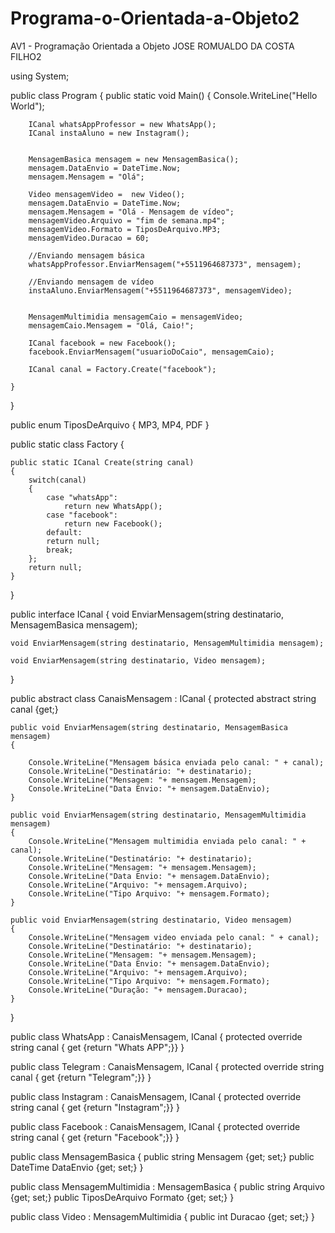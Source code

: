 # Programa-o-Orientada-a-Objeto2
AV1 - Programação Orientada a Objeto JOSE ROMUALDO DA COSTA FILHO2

using System;
					
public class Program
{
	public static void Main()
	{
		Console.WriteLine("Hello World");
		
		ICanal whatsAppProfessor = new WhatsApp();
		ICanal instaAluno = new Instagram();
		
		
		MensagemBasica mensagem = new MensagemBasica();
		mensagem.DataEnvio = DateTime.Now;
		mensagem.Mensagem = "Olá";
		
		Video mensagemVideo =  new Video();
		mensagem.DataEnvio = DateTime.Now;
		mensagem.Mensagem = "Olá - Mensagem de vídeo";
		mensagemVideo.Arquivo = "fim de semana.mp4";
		mensagemVideo.Formato = TiposDeArquivo.MP3;
		mensagemVideo.Duracao = 60;
		
		//Enviando mensagem básica
		whatsAppProfessor.EnviarMensagem("+5511964687373", mensagem);
		
		//Enviando mensagem de vídeo
		instaAluno.EnviarMensagem("+5511964687373", mensagemVideo);
		
		
		MensagemMultimidia mensagemCaio = mensagemVideo;
		mensagemCaio.Mensagem = "Olá, Caio!";
		
		ICanal facebook = new Facebook();
		facebook.EnviarMensagem("usuarioDoCaio", mensagemCaio);
			
		ICanal canal = Factory.Create("facebook");
		
	}
}

public enum TiposDeArquivo
{
	MP3,
	MP4,
	PDF
}

public static class Factory
{

	public static ICanal Create(string canal)
	{	
		switch(canal)
		{
			case "whatsApp":
				return new WhatsApp();
			case "facebook":
				return new Facebook();
			default:
			return null;
			break;
		};
		return null;	
	}
}

public interface ICanal
{
	void EnviarMensagem(string destinatario, MensagemBasica mensagem);
	
	void EnviarMensagem(string destinatario, MensagemMultimidia mensagem);
	
	void EnviarMensagem(string destinatario, Video mensagem);
}

public abstract class CanaisMensagem : ICanal
{
	protected abstract string canal {get;}
	
	public void EnviarMensagem(string destinatario, MensagemBasica mensagem)
	{
	
	    Console.WriteLine("Mensagem básica enviada pelo canal: " + canal);
		Console.WriteLine("Destinatário: "+ destinatario);
		Console.WriteLine("Mensagem: "+ mensagem.Mensagem);
		Console.WriteLine("Data Envio: "+ mensagem.DataEnvio);
	}
	
	public void EnviarMensagem(string destinatario, MensagemMultimidia mensagem)
	{
	    Console.WriteLine("Mensagem multimidia enviada pelo canal: " + canal);
		Console.WriteLine("Destinatário: "+ destinatario);
		Console.WriteLine("Mensagem: "+ mensagem.Mensagem);
		Console.WriteLine("Data Envio: "+ mensagem.DataEnvio);
		Console.WriteLine("Arquivo: "+ mensagem.Arquivo);
		Console.WriteLine("Tipo Arquivo: "+ mensagem.Formato);		
	}
	
	public void EnviarMensagem(string destinatario, Video mensagem)
	{
	    Console.WriteLine("Mensagem video enviada pelo canal: " + canal);
		Console.WriteLine("Destinatário: "+ destinatario);
		Console.WriteLine("Mensagem: "+ mensagem.Mensagem);
		Console.WriteLine("Data Envio: "+ mensagem.DataEnvio);
		Console.WriteLine("Arquivo: "+ mensagem.Arquivo);
		Console.WriteLine("Tipo Arquivo: "+ mensagem.Formato);	
		Console.WriteLine("Duração: "+ mensagem.Duracao);	
	}
}

public class WhatsApp : CanaisMensagem, ICanal
{
	protected override string canal { get {return "Whats APP";}}
}

public class Telegram : CanaisMensagem, ICanal
{
	protected override string canal { get {return "Telegram";}}
}

public class Instagram : CanaisMensagem, ICanal
{
	protected override string canal { get {return "Instagram";}}
}

public class Facebook : CanaisMensagem, ICanal
{
		protected override string canal { get {return "Facebook";}}
}


public class MensagemBasica
{
	public string Mensagem {get; set;}
	public DateTime DataEnvio {get; set;}
}

public class MensagemMultimidia : MensagemBasica
{
	public string Arquivo {get; set;}
	public TiposDeArquivo Formato {get; set;}
}

public class Video : MensagemMultimidia
{
	public int Duracao {get; set;}
}
